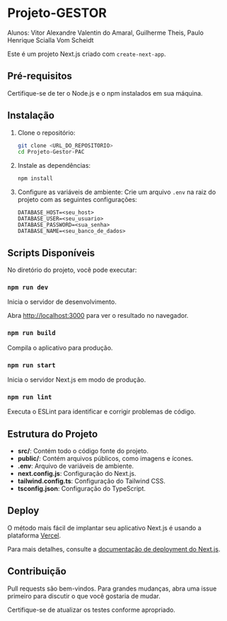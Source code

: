 # Projeto-GESTOR

Alunos: Vitor Alexandre Valentin do Amaral, Guilherme Theis, Paulo Henrique Scialla Vom Scheidt

Este é um projeto Next.js criado com `create-next-app`.

## Pré-requisitos

Certifique-se de ter o Node.js e o npm instalados em sua máquina.

## Instalação

1. Clone o repositório:
    ```bash
    git clone <URL_DO_REPOSITORIO>
    cd Projeto-Gestor-PAC
    ```

2. Instale as dependências:
    ```bash
    npm install
    ```

3. Configure as variáveis de ambiente:
    Crie um arquivo `.env` na raiz do projeto com as seguintes configurações:
    ```plaintext
    DATABASE_HOST=<seu_host>
    DATABASE_USER=<seu_usuario>
    DATABASE_PASSWORD=<sua_senha>
    DATABASE_NAME=<seu_banco_de_dados>
    ```

## Scripts Disponíveis

No diretório do projeto, você pode executar:

### `npm run dev`

Inicia o servidor de desenvolvimento.

Abra [http://localhost:3000](http://localhost:3000) para ver o resultado no navegador.

### `npm run build`

Compila o aplicativo para produção.

### `npm run start`

Inicia o servidor Next.js em modo de produção.

### `npm run lint`

Executa o ESLint para identificar e corrigir problemas de código.

## Estrutura do Projeto

- **src/**: Contém todo o código fonte do projeto.
- **public/**: Contém arquivos públicos, como imagens e ícones.
- **.env**: Arquivo de variáveis de ambiente.
- **next.config.js**: Configuração do Next.js.
- **tailwind.config.ts**: Configuração do Tailwind CSS.
- **tsconfig.json**: Configuração do TypeScript.

## Deploy

O método mais fácil de implantar seu aplicativo Next.js é usando a plataforma [Vercel](https://vercel.com/).

Para mais detalhes, consulte a [documentação de deployment do Next.js](https://nextjs.org/docs/deployment).

## Contribuição

Pull requests são bem-vindos. Para grandes mudanças, abra uma issue primeiro para discutir o que você gostaria de mudar.

Certifique-se de atualizar os testes conforme apropriado.

